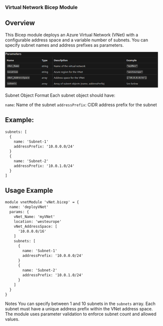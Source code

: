### Virtual Network Bicep Module
## Overview
This Bicep module deploys an Azure Virtual Network (VNet) with a configurable address space and a variable number of subnets.
You can specify subnet names and address prefixes as parameters.

![alt text](01.png)

Subnet Object Format
Each subnet object should have:

`name`: Name of the subnet
`addressPrefix`: CIDR address prefix for the subnet

## Example:

```
subnets: [
  {
    name: 'Subnet-1'
    addressPrefix: '10.0.0.0/24'
  }
  {
    name: 'Subnet-2'
    addressPrefix: '10.0.1.0/24'
  }
]
```
## Usage Example

```
module vnetModule 'vNet.bicep' = {
  name: 'deployVNet'
  params: {
    vNet_Name: 'myVNet'
    location: 'westeurope'
    vNet_AddressSpace: [
      '10.0.0.0/16'
    ]
    subnets: [
      {
        name: 'Subnet-1'
        addressPrefix: '10.0.0.0/24'
      }
      {
        name: 'Subnet-2'
        addressPrefix: '10.0.1.0/24'
      }
    ]
  }
}
```
Notes
You can specify between 1 and 10 subnets in the `subnets` array.
Each subnet must have a unique address prefix within the VNet address space.
The module uses parameter validation to enforce subnet count and allowed values.

